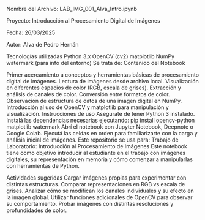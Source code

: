 Nombre del Archivo: LAB_IMG_001_Alva_Intro.ipynb

Proyecto: Introducción al Procesamiento Digital de Imágenes

Fecha: 26/03/2025

Autor: Alva de Pedro Hernán

Tecnologías utilizadas
Python 3.x
OpenCV (cv2)
matplotlib
NumPy
watermark (para info del entorno)
Se trata de:
Contenido del Notebook

Primer acercamiento a conceptos y herramientas básicas de procesamiento digital de imágenes.
Lectura de imágenes desde archivo local.
Visualización en diferentes espacios de color (RGB, escala de grises).
Extracción y análisis de canales de color.
Conversión entre formatos de color.
Observación de estructura de datos de una imagen digital en NumPy.
Introducción al uso de OpenCV y matplotlib para manipulación y visualización.
Instrucciones de uso
Asegurate de tener Python 3 instalado.
Instalá las dependencias necesarias ejecutando:
pip install opencv-python matplotlib watermark
Abrí el notebook con Jupyter Notebook, Deepnote o Google Colab.
Ejecutá las celdas en orden para familiarizarte con la carga y análisis inicial de imágenes.
Este repositorio se usa para:
Trabajo de Laboratorio: Introducción al Procesamiento de Imágenes
Este notebook tiene como objetivo introducir al estudiante en el trabajo con imágenes digitales, su representación en memoria y cómo comenzar a manipularlas con herramientas de Python.

Actividades sugeridas
Cargar imágenes propias para experimentar con distintas estructuras.
Comparar representaciones en RGB vs escala de grises.
Analizar cómo se modifican los canales individuales y su efecto en la imagen global.
Utilizar funciones adicionales de OpenCV para observar su comportamiento.
Probar imágenes con distintas resoluciones y profundidades de color.
